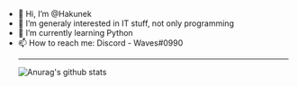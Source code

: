 - 👋 Hi, I’m @Hakunek
- 👀 I’m generaly interested in IT stuff, not only programming
- 🌱 I’m currently learning Python
- 📫 How to reach me:
      Discord - Waves#0990<hr>
![Anurag's github stats](https://github-readme-stats.vercel.app/api?username=anuraghazra&show_icons=true&theme=dark)
<!---
Hakunek/Hakunek is a ✨ special ✨ repository because its `README.md` (this file) appears on your GitHub profile.
You can click the Preview link to take a look at your changes.
--->
